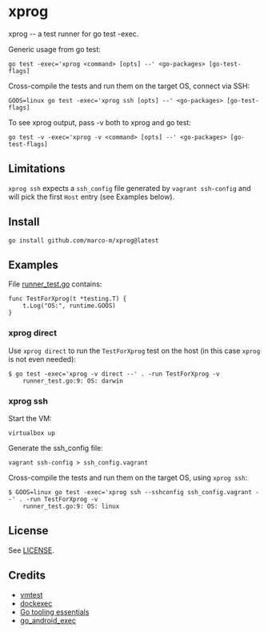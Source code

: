 # xprog

xprog -- a test runner for go test -exec.

Generic usage from go test:

    go test -exec='xprog <command> [opts] --' <go-packages> [go-test-flags]

Cross-compile the tests and run them on the target OS, connect via SSH:

    GOOS=linux go test -exec='xprog ssh [opts] --' <go-packages> [go-test-flags]

To see xprog output, pass -v both to xprog and go test:

    go test -v -exec='xprog -v <command> [opts] --' <go-packages> [go-test-flags]


## Limitations

`xprog ssh` expects a `ssh_config` file generated by `vagrant ssh-config` and will pick the first `Host` entry (see Examples below).


## Install

    go install github.com/marco-m/xprog@latest


## Examples

File [runner_test.go](runner_test.go) contains:

    func TestForXprog(t *testing.T) {
        t.Log("OS:", runtime.GOOS)
    }


### xprog direct

Use `xprog direct` to run the `TestForXprog` test on the host (in this case `xprog` is not even needed):

    $ go test -exec='xprog -v direct --' . -run TestForXprog -v
        runner_test.go:9: OS: darwin

### xprog ssh

Start the VM:

    virtualbox up

Generate the ssh_config file:

    vagrant ssh-config > ssh_config.vagrant

Cross-compile the tests and run them on the target OS, using `xprog ssh`:

    $ GOOS=linux go test -exec='xprog ssh --sshconfig ssh_config.vagrant --' . -run TestForXprog -v
        runner_test.go:9: OS: linux


## License

See [LICENSE](LICENSE).


## Credits

- [vmtest](https://github.com/anatol/vmtest)
- [dockexec](https://github.com/mvdan/dockexec)
- [Go tooling essentials](https://rakyll.org/go-tool-flags/)
- [go_android_exec](https://github.com/golang/go/blob/master/misc/android/go_android_exec.go)